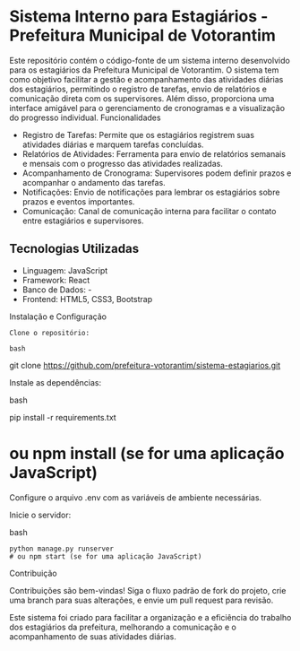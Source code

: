 # Sistema Interno para Estagiários - Prefeitura Municipal de Votorantim

Este repositório contém o código-fonte de um sistema interno desenvolvido para os estagiários da Prefeitura Municipal de Votorantim. O sistema tem como objetivo facilitar a gestão e acompanhamento das atividades diárias dos estagiários, permitindo o registro de tarefas, envio de relatórios e comunicação direta com os supervisores. Além disso, proporciona uma interface amigável para o gerenciamento de cronogramas e a visualização do progresso individual.
Funcionalidades

  - Registro de Tarefas: Permite que os estagiários registrem suas atividades diárias e marquem tarefas concluídas.
  - Relatórios de Atividades: Ferramenta para envio de relatórios semanais e mensais com o progresso das atividades realizadas.
  - Acompanhamento de Cronograma: Supervisores podem definir prazos e acompanhar o andamento das tarefas.
  - Notificações: Envio de notificações para lembrar os estagiários sobre prazos e eventos importantes.
  - Comunicação: Canal de comunicação interna para facilitar o contato entre estagiários e supervisores.

## Tecnologias Utilizadas

  - Linguagem: JavaScript
  - Framework: React
  - Banco de Dados: -
  - Frontend: HTML5, CSS3, Bootstrap

Instalação e Configuração

    Clone o repositório:

    bash

git clone https://github.com/prefeitura-votorantim/sistema-estagiarios.git

Instale as dependências:

bash

pip install -r requirements.txt
# ou npm install (se for uma aplicação JavaScript)

Configure o arquivo .env com as variáveis de ambiente necessárias.

Inicie o servidor:

bash

    python manage.py runserver
    # ou npm start (se for uma aplicação JavaScript)

Contribuição

Contribuições são bem-vindas! Siga o fluxo padrão de fork do projeto, crie uma branch para suas alterações, e envie um pull request para revisão.

Este sistema foi criado para facilitar a organização e a eficiência do trabalho dos estagiários da prefeitura, melhorando a comunicação e o acompanhamento de suas atividades diárias.
